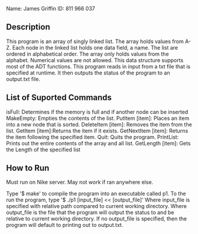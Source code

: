 Name: James Griffin
ID: 811 966 037

## Description ##
This program is an array of singly linked list. The array holds values from 
A-Z. Each node in the linked list holds one data field, a name. The list are
ordered in alphabetical order. The array only holds values from the alphabet.
Numerical values are not allowed. This data structure supports most of the 
ADT functions. This program reads in input from a txt file that is specified
at runtime. It then outputs the status of the program to an output.txt file. 

## List of Suported Commands ##

isFull: Determines if the memory is full and if another node can be inserted
MakeEmpty: Empties the contents of the list. 
PutItem [item]: Places an item into a new node that is sorted.
DeleteItem [item]: Removes the item from the list. 
GetItem [item]:Returns the item if it exists. 
GetNextItem [item]: Returns the item following the specified item. 
Quit: Quits the program. 
PrintList: Prints out the entire contents of the array and all list. 
GetLength [item]: Gets the Length of the specified list

## How to Run ##
Must run on Nike server. May not work if ran anywhere else. 

Type '$ make' to compile the program into  an executable called p1.
To the run the program, type '$ ./p1 [input_file] << [output_file]'
Where input_file is specified with relative path compared to current
working directory. Where output_file is the file that the program will
output the status to and be relative to current working directory. If no
output_file is specified, then the program will default to printing out 
to output.txt.